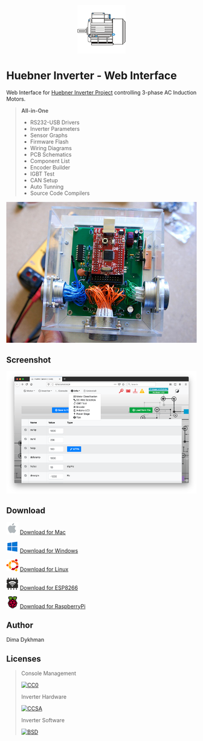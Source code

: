 <p align="center"><img src="macOS/Assets.xcassets/AppIcon.appiconset/128x128.png?raw=true"></p>

# Huebner Inverter - Web Interface

Web Interface for [Huebner Inverter Project](https://github.com/jsphuebner/stm32-sine) controlling 3-phase AC Induction Motors.

> **All-in-One**
> * RS232-USB Drivers
> * Inverter Parameters
> * Sensor Graphs
> * Firmware Flash
> * Wiring Diagrams
> * PCB Schematics
> * Component List
> * Encoder Builder
> * IGBT Test
> * CAN Setup
> * Auto Tunning
> * Source Code Compilers

![CC0](Web/img/photo.jpg?raw=true)

## Screenshot

![Screenshot](Web/img/screenshot.png?raw=true)

## Download

![Mac](Web/img/mac.png?raw=true) [Download for Mac](../../releases/download/1.0/Huebner.Inverter.dmg)

![Windows](Web/img/win.png?raw=true) [Download for Windows](../../releases/download/1.0/Huebner.Inverter.Windows.zip)

![Linux](Web/img/linux.png?raw=true) [Download for Linux](../../releases/download/1.0/Huebner.Inverter.Linux.tgz)

![ESP8266](Web/img/esp8266.png?raw=true) [Download for ESP8266](../../releases/download/1.0/Huebner.Inverter.ESP8266.zip)

![RaspberryPi](Web/img/pi.png?raw=true) [Download for RaspberryPi](../../releases/download/1.0/Huebner.Inverter.Pi.zip)

## Author

Dima Dykhman

## Licenses

> Console Management
>
> [![CC0](https://licensebuttons.net/l/zero/1.0/88x31.png)](https://creativecommons.org/publicdomain/zero/1.0/)
>
> Inverter Hardware
>
> [![CCSA](https://licensebuttons.net/l/by-sa/4.0/88x31.png)](https://creativecommons.org/licenses/by-sa/4.0/legalcode)
>
> Inverter Software
>
> [![BSD](https://upload.wikimedia.org/wikipedia/commons/thumb/2/22/Heckert_GNU_white.svg/38px-Heckert_GNU_white.svg.png)](https://www.gnu.org/licenses/)